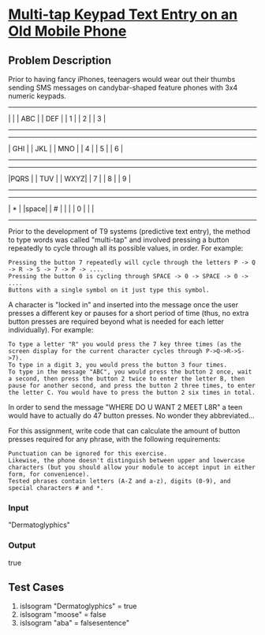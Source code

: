 # [Multi-tap Keypad Text Entry on an Old Mobile Phone](https://www.codewars.com/kata/54a2e93b22d236498400134b/javascript)

## Problem Description

Prior to having fancy iPhones, teenagers would wear out their thumbs sending SMS messages on candybar-shaped feature phones with 3x4 numeric keypads.

---

| | | ABC | | DEF |
| 1 | | 2 | | 3 |

---

---

| GHI | | JKL | | MNO |
| 4 | | 5 | | 6 |

---

---

|PQRS | | TUV | | WXYZ|
| 7 | | 8 | | 9 |

---

---

| \* | |space| | # |
| | | 0 | | |

---

Prior to the development of T9 systems (predictive text entry), the method to type words was called "multi-tap" and involved pressing a button repeatedly to cycle through all its possible values, in order. For example:

    Pressing the button 7 repeatedly will cycle through the letters P -> Q -> R -> S -> 7 -> P -> ....
    Pressing the button 0 is cycling through SPACE -> 0 -> SPACE -> 0 -> ....
    Buttons with a single symbol on it just type this symbol.

A character is "locked in" and inserted into the message once the user presses a different key or pauses for a short period of time (thus, no extra button presses are required beyond what is needed for each letter individually). For example:

    To type a letter "R" you would press the 7 key three times (as the screen display for the current character cycles through P->Q->R->S->7).
    To type in a digit 3, you would press the button 3 four times.
    To type in the message "ABC", you would press the button 2 once, wait a second, then press the button 2 twice to enter the letter B, then pause for another second, and press the button 2 three times, to enter the letter C. You would have to press the button 2 six times in total.

In order to send the message "WHERE DO U WANT 2 MEET L8R" a teen would have to actually do 47 button presses. No wonder they abbreviated...

For this assignment, write code that can calculate the amount of button presses required for any phrase, with the following requirements:

    Punctuation can be ignored for this exercise.
    Likewise, the phone doesn't distinguish between upper and lowercase characters (but you should allow your module to accept input in either form, for convenience).
    Tested phrases contain letters (A-Z and a-z), digits (0-9), and special characters # and *.

### Input

"Dermatoglyphics"

### Output

true

## Test Cases

1. isIsogram "Dermatoglyphics" = true
1. isIsogram "moose" = false
1. isIsogram "aba" = falsesentence"
